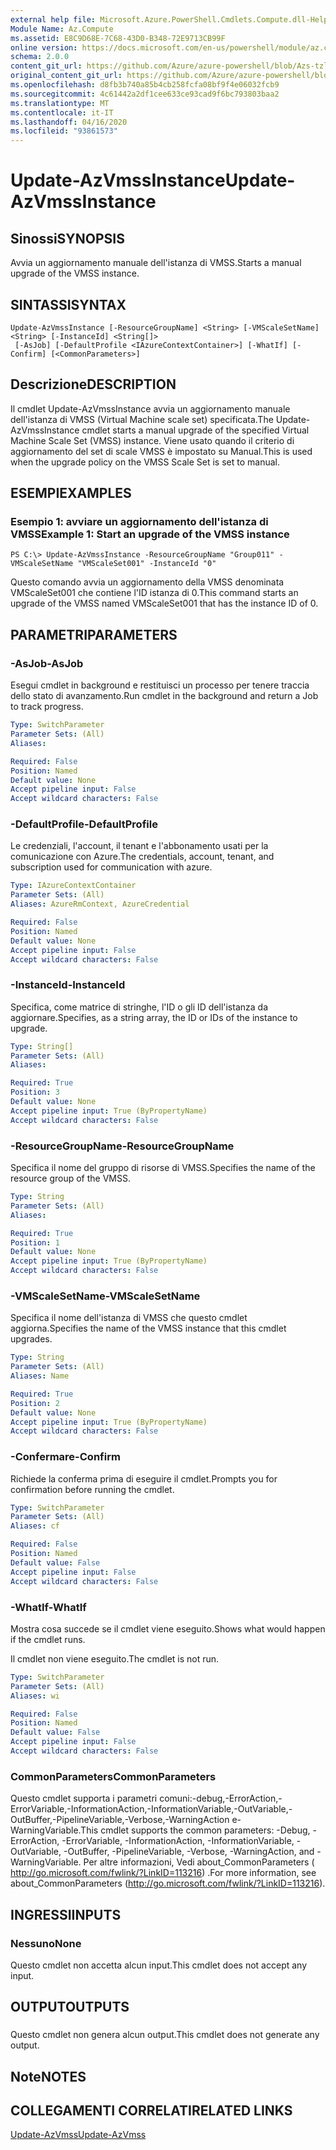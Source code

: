 ```yaml
---
external help file: Microsoft.Azure.PowerShell.Cmdlets.Compute.dll-Help-Help.xml
Module Name: Az.Compute
ms.assetid: E8C9D68E-7C68-43D0-B348-72E9713CB99F
online version: https://docs.microsoft.com/en-us/powershell/module/az.compute/update-azvmssinstance
schema: 2.0.0
content_git_url: https://github.com/Azure/azure-powershell/blob/Azs-tzl/src/Compute/Compute/help/Update-AzVmssInstance.md
original_content_git_url: https://github.com/Azure/azure-powershell/blob/Azs-tzl/src/Compute/Compute/help/Update-AzVmssInstance.md
ms.openlocfilehash: d8fb3b740a85b4cb258fcfa08bf9f4e06032fcb9
ms.sourcegitcommit: 4c61442a2df1cee633ce93cad9f6bc793803baa2
ms.translationtype: MT
ms.contentlocale: it-IT
ms.lasthandoff: 04/16/2020
ms.locfileid: "93861573"
---
```

# <span data-ttu-id="aaaf3-101">Update-AzVmssInstance</span><span class="sxs-lookup"><span data-stu-id="aaaf3-101">Update-AzVmssInstance</span></span>

## <span data-ttu-id="aaaf3-102">Sinossi</span><span class="sxs-lookup"><span data-stu-id="aaaf3-102">SYNOPSIS</span></span>
<span data-ttu-id="aaaf3-103">Avvia un aggiornamento manuale dell'istanza di VMSS.</span><span class="sxs-lookup"><span data-stu-id="aaaf3-103">Starts a manual upgrade of the VMSS instance.</span></span>

## <span data-ttu-id="aaaf3-104">SINTASSI</span><span class="sxs-lookup"><span data-stu-id="aaaf3-104">SYNTAX</span></span>

```
Update-AzVmssInstance [-ResourceGroupName] <String> [-VMScaleSetName] <String> [-InstanceId] <String[]>
 [-AsJob] [-DefaultProfile <IAzureContextContainer>] [-WhatIf] [-Confirm] [<CommonParameters>]
```

## <span data-ttu-id="aaaf3-105">Descrizione</span><span class="sxs-lookup"><span data-stu-id="aaaf3-105">DESCRIPTION</span></span>
<span data-ttu-id="aaaf3-106">Il cmdlet Update-AzVmssInstance avvia un aggiornamento manuale dell'istanza di VMSS (Virtual Machine scale set) specificata.</span><span class="sxs-lookup"><span data-stu-id="aaaf3-106">The Update-AzVmssInstance cmdlet starts a manual upgrade of the specified Virtual Machine Scale Set (VMSS) instance.</span></span>
<span data-ttu-id="aaaf3-107">Viene usato quando il criterio di aggiornamento del set di scale VMSS è impostato su Manual.</span><span class="sxs-lookup"><span data-stu-id="aaaf3-107">This is used when the upgrade policy on the VMSS Scale Set is set to manual.</span></span>

## <span data-ttu-id="aaaf3-108">ESEMPI</span><span class="sxs-lookup"><span data-stu-id="aaaf3-108">EXAMPLES</span></span>

### <span data-ttu-id="aaaf3-109">Esempio 1: avviare un aggiornamento dell'istanza di VMSS</span><span class="sxs-lookup"><span data-stu-id="aaaf3-109">Example 1: Start an upgrade of the VMSS instance</span></span>
```
PS C:\> Update-AzVmssInstance -ResourceGroupName "Group011" -VMScaleSetName "VMScaleSet001" -InstanceId "0"
```

<span data-ttu-id="aaaf3-110">Questo comando avvia un aggiornamento della VMSS denominata VMScaleSet001 che contiene l'ID istanza di 0.</span><span class="sxs-lookup"><span data-stu-id="aaaf3-110">This command starts an upgrade of the VMSS named VMScaleSet001 that has the instance ID of 0.</span></span>

## <span data-ttu-id="aaaf3-111">PARAMETRI</span><span class="sxs-lookup"><span data-stu-id="aaaf3-111">PARAMETERS</span></span>

### <span data-ttu-id="aaaf3-112">-AsJob</span><span class="sxs-lookup"><span data-stu-id="aaaf3-112">-AsJob</span></span>
<span data-ttu-id="aaaf3-113">Esegui cmdlet in background e restituisci un processo per tenere traccia dello stato di avanzamento.</span><span class="sxs-lookup"><span data-stu-id="aaaf3-113">Run cmdlet in the background and return a Job to track progress.</span></span>

```yaml
Type: SwitchParameter
Parameter Sets: (All)
Aliases: 

Required: False
Position: Named
Default value: None
Accept pipeline input: False
Accept wildcard characters: False
```

### <span data-ttu-id="aaaf3-114">-DefaultProfile</span><span class="sxs-lookup"><span data-stu-id="aaaf3-114">-DefaultProfile</span></span>
<span data-ttu-id="aaaf3-115">Le credenziali, l'account, il tenant e l'abbonamento usati per la comunicazione con Azure.</span><span class="sxs-lookup"><span data-stu-id="aaaf3-115">The credentials, account, tenant, and subscription used for communication with azure.</span></span>

```yaml
Type: IAzureContextContainer
Parameter Sets: (All)
Aliases: AzureRmContext, AzureCredential

Required: False
Position: Named
Default value: None
Accept pipeline input: False
Accept wildcard characters: False
```

### <span data-ttu-id="aaaf3-116">-InstanceId</span><span class="sxs-lookup"><span data-stu-id="aaaf3-116">-InstanceId</span></span>
<span data-ttu-id="aaaf3-117">Specifica, come matrice di stringhe, l'ID o gli ID dell'istanza da aggiornare.</span><span class="sxs-lookup"><span data-stu-id="aaaf3-117">Specifies, as a string array, the ID or IDs of the instance to upgrade.</span></span>

```yaml
Type: String[]
Parameter Sets: (All)
Aliases: 

Required: True
Position: 3
Default value: None
Accept pipeline input: True (ByPropertyName)
Accept wildcard characters: False
```

### <span data-ttu-id="aaaf3-118">-ResourceGroupName</span><span class="sxs-lookup"><span data-stu-id="aaaf3-118">-ResourceGroupName</span></span>
<span data-ttu-id="aaaf3-119">Specifica il nome del gruppo di risorse di VMSS.</span><span class="sxs-lookup"><span data-stu-id="aaaf3-119">Specifies the name of the resource group of the VMSS.</span></span>

```yaml
Type: String
Parameter Sets: (All)
Aliases: 

Required: True
Position: 1
Default value: None
Accept pipeline input: True (ByPropertyName)
Accept wildcard characters: False
```

### <span data-ttu-id="aaaf3-120">-VMScaleSetName</span><span class="sxs-lookup"><span data-stu-id="aaaf3-120">-VMScaleSetName</span></span>
<span data-ttu-id="aaaf3-121">Specifica il nome dell'istanza di VMSS che questo cmdlet aggiorna.</span><span class="sxs-lookup"><span data-stu-id="aaaf3-121">Specifies the name of the VMSS instance that this cmdlet upgrades.</span></span>

```yaml
Type: String
Parameter Sets: (All)
Aliases: Name

Required: True
Position: 2
Default value: None
Accept pipeline input: True (ByPropertyName)
Accept wildcard characters: False
```

### <span data-ttu-id="aaaf3-122">-Confermare</span><span class="sxs-lookup"><span data-stu-id="aaaf3-122">-Confirm</span></span>
<span data-ttu-id="aaaf3-123">Richiede la conferma prima di eseguire il cmdlet.</span><span class="sxs-lookup"><span data-stu-id="aaaf3-123">Prompts you for confirmation before running the cmdlet.</span></span>

```yaml
Type: SwitchParameter
Parameter Sets: (All)
Aliases: cf

Required: False
Position: Named
Default value: False
Accept pipeline input: False
Accept wildcard characters: False
```

### <span data-ttu-id="aaaf3-124">-WhatIf</span><span class="sxs-lookup"><span data-stu-id="aaaf3-124">-WhatIf</span></span>
<span data-ttu-id="aaaf3-125">Mostra cosa succede se il cmdlet viene eseguito.</span><span class="sxs-lookup"><span data-stu-id="aaaf3-125">Shows what would happen if the cmdlet runs.</span></span>

<span data-ttu-id="aaaf3-126">Il cmdlet non viene eseguito.</span><span class="sxs-lookup"><span data-stu-id="aaaf3-126">The cmdlet is not run.</span></span>

```yaml
Type: SwitchParameter
Parameter Sets: (All)
Aliases: wi

Required: False
Position: Named
Default value: False
Accept pipeline input: False
Accept wildcard characters: False
```

### <span data-ttu-id="aaaf3-127">CommonParameters</span><span class="sxs-lookup"><span data-stu-id="aaaf3-127">CommonParameters</span></span>
<span data-ttu-id="aaaf3-128">Questo cmdlet supporta i parametri comuni:-debug,-ErrorAction,-ErrorVariable,-InformationAction,-InformationVariable,-OutVariable,-OutBuffer,-PipelineVariable,-Verbose,-WarningAction e-WarningVariable.</span><span class="sxs-lookup"><span data-stu-id="aaaf3-128">This cmdlet supports the common parameters: -Debug, -ErrorAction, -ErrorVariable, -InformationAction, -InformationVariable, -OutVariable, -OutBuffer, -PipelineVariable, -Verbose, -WarningAction, and -WarningVariable.</span></span> <span data-ttu-id="aaaf3-129">Per altre informazioni, Vedi about_CommonParameters ( http://go.microsoft.com/fwlink/?LinkID=113216) .</span><span class="sxs-lookup"><span data-stu-id="aaaf3-129">For more information, see about_CommonParameters (http://go.microsoft.com/fwlink/?LinkID=113216).</span></span>

## <span data-ttu-id="aaaf3-130">INGRESSI</span><span class="sxs-lookup"><span data-stu-id="aaaf3-130">INPUTS</span></span>

### <span data-ttu-id="aaaf3-131">Nessuno</span><span class="sxs-lookup"><span data-stu-id="aaaf3-131">None</span></span>
<span data-ttu-id="aaaf3-132">Questo cmdlet non accetta alcun input.</span><span class="sxs-lookup"><span data-stu-id="aaaf3-132">This cmdlet does not accept any input.</span></span>

## <span data-ttu-id="aaaf3-133">OUTPUT</span><span class="sxs-lookup"><span data-stu-id="aaaf3-133">OUTPUTS</span></span>

###  
<span data-ttu-id="aaaf3-134">Questo cmdlet non genera alcun output.</span><span class="sxs-lookup"><span data-stu-id="aaaf3-134">This cmdlet does not generate any output.</span></span>

## <span data-ttu-id="aaaf3-135">Note</span><span class="sxs-lookup"><span data-stu-id="aaaf3-135">NOTES</span></span>

## <span data-ttu-id="aaaf3-136">COLLEGAMENTI CORRELATI</span><span class="sxs-lookup"><span data-stu-id="aaaf3-136">RELATED LINKS</span></span>

[<span data-ttu-id="aaaf3-137">Update-AzVmss</span><span class="sxs-lookup"><span data-stu-id="aaaf3-137">Update-AzVmss</span></span>](./Update-AzVmss.md)


